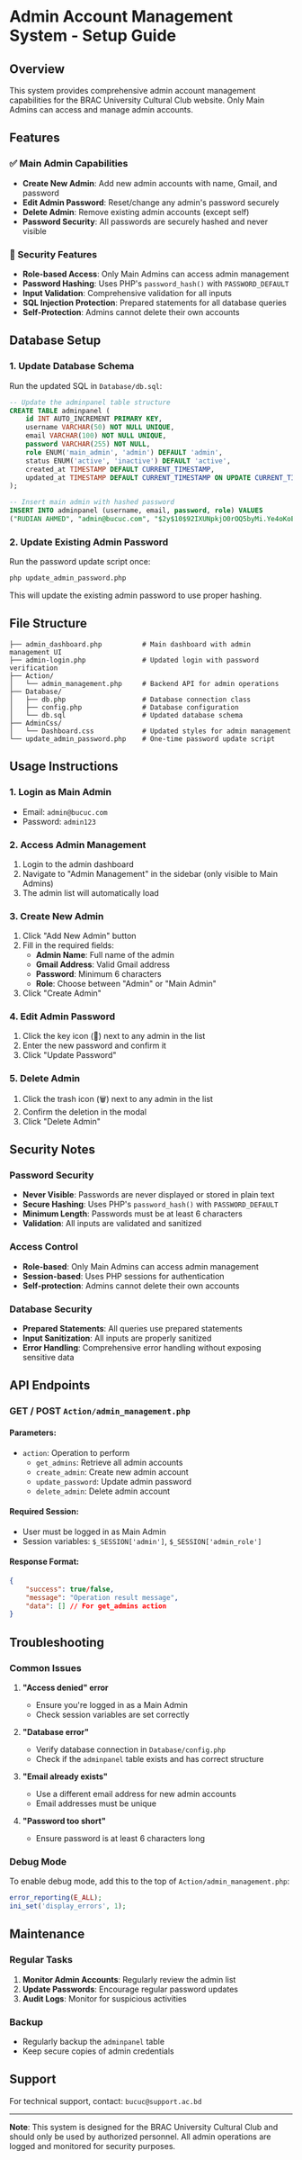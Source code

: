 # Admin Account Management System - Setup Guide

## Overview
This system provides comprehensive admin account management capabilities for the BRAC University Cultural Club website. Only Main Admins can access and manage admin accounts.

## Features

### ✅ Main Admin Capabilities
- **Create New Admin**: Add new admin accounts with name, Gmail, and password
- **Edit Admin Password**: Reset/change any admin's password securely
- **Delete Admin**: Remove existing admin accounts (except self)
- **Password Security**: All passwords are securely hashed and never visible

### 🔐 Security Features
- **Role-based Access**: Only Main Admins can access admin management
- **Password Hashing**: Uses PHP's `password_hash()` with `PASSWORD_DEFAULT`
- **Input Validation**: Comprehensive validation for all inputs
- **SQL Injection Protection**: Prepared statements for all database queries
- **Self-Protection**: Admins cannot delete their own accounts

## Database Setup

### 1. Update Database Schema
Run the updated SQL in `Database/db.sql`:

```sql
-- Update the adminpanel table structure
CREATE TABLE adminpanel (
    id INT AUTO_INCREMENT PRIMARY KEY,
    username VARCHAR(50) NOT NULL UNIQUE,
    email VARCHAR(100) NOT NULL UNIQUE,
    password VARCHAR(255) NOT NULL,
    role ENUM('main_admin', 'admin') DEFAULT 'admin',
    status ENUM('active', 'inactive') DEFAULT 'active',
    created_at TIMESTAMP DEFAULT CURRENT_TIMESTAMP,
    updated_at TIMESTAMP DEFAULT CURRENT_TIMESTAMP ON UPDATE CURRENT_TIMESTAMP
);

-- Insert main admin with hashed password
INSERT INTO adminpanel (username, email, password, role) VALUES 
("RUDIAN AHMED", "admin@bucuc.com", "$2y$10$92IXUNpkjO0rOQ5byMi.Ye4oKoEa3Ro9llC/.og/at2.uheWG/igi", "main_admin");
```

### 2. Update Existing Admin Password
Run the password update script once:

```bash
php update_admin_password.php
```

This will update the existing admin password to use proper hashing.

## File Structure

```
├── admin_dashboard.php          # Main dashboard with admin management UI
├── admin-login.php              # Updated login with password verification
├── Action/
│   └── admin_management.php     # Backend API for admin operations
├── Database/
│   ├── db.php                   # Database connection class
│   ├── config.php               # Database configuration
│   └── db.sql                   # Updated database schema
├── AdminCss/
│   └── Dashboard.css            # Updated styles for admin management
└── update_admin_password.php    # One-time password update script
```

## Usage Instructions

### 1. Login as Main Admin
- Email: `admin@bucuc.com`
- Password: `admin123`

### 2. Access Admin Management
1. Login to the admin dashboard
2. Navigate to "Admin Management" in the sidebar (only visible to Main Admins)
3. The admin list will automatically load

### 3. Create New Admin
1. Click "Add New Admin" button
2. Fill in the required fields:
   - **Admin Name**: Full name of the admin
   - **Gmail Address**: Valid Gmail address
   - **Password**: Minimum 6 characters
   - **Role**: Choose between "Admin" or "Main Admin"
3. Click "Create Admin"

### 4. Edit Admin Password
1. Click the key icon (🔑) next to any admin in the list
2. Enter the new password and confirm it
3. Click "Update Password"

### 5. Delete Admin
1. Click the trash icon (🗑️) next to any admin in the list
2. Confirm the deletion in the modal
3. Click "Delete Admin"

## Security Notes

### Password Security
- **Never Visible**: Passwords are never displayed or stored in plain text
- **Secure Hashing**: Uses PHP's `password_hash()` with `PASSWORD_DEFAULT`
- **Minimum Length**: Passwords must be at least 6 characters
- **Validation**: All inputs are validated and sanitized

### Access Control
- **Role-based**: Only Main Admins can access admin management
- **Session-based**: Uses PHP sessions for authentication
- **Self-protection**: Admins cannot delete their own accounts

### Database Security
- **Prepared Statements**: All queries use prepared statements
- **Input Sanitization**: All inputs are properly sanitized
- **Error Handling**: Comprehensive error handling without exposing sensitive data

## API Endpoints

### GET / POST `Action/admin_management.php`

#### Parameters:
- `action`: Operation to perform
  - `get_admins`: Retrieve all admin accounts
  - `create_admin`: Create new admin account
  - `update_password`: Update admin password
  - `delete_admin`: Delete admin account

#### Required Session:
- User must be logged in as Main Admin
- Session variables: `$_SESSION['admin']`, `$_SESSION['admin_role']`

#### Response Format:
```json
{
    "success": true/false,
    "message": "Operation result message",
    "data": [] // For get_admins action
}
```

## Troubleshooting

### Common Issues

1. **"Access denied" error**
   - Ensure you're logged in as a Main Admin
   - Check session variables are set correctly

2. **"Database error"**
   - Verify database connection in `Database/config.php`
   - Check if the `adminpanel` table exists and has correct structure

3. **"Email already exists"**
   - Use a different email address for new admin accounts
   - Email addresses must be unique

4. **"Password too short"**
   - Ensure password is at least 6 characters long

### Debug Mode
To enable debug mode, add this to the top of `Action/admin_management.php`:
```php
error_reporting(E_ALL);
ini_set('display_errors', 1);
```

## Maintenance

### Regular Tasks
1. **Monitor Admin Accounts**: Regularly review the admin list
2. **Update Passwords**: Encourage regular password updates
3. **Audit Logs**: Monitor for suspicious activities

### Backup
- Regularly backup the `adminpanel` table
- Keep secure copies of admin credentials

## Support
For technical support, contact: `bucuc@support.ac.bd`

---

**Note**: This system is designed for the BRAC University Cultural Club and should only be used by authorized personnel. All admin operations are logged and monitored for security purposes. 